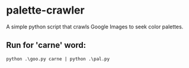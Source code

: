 # palette-crawler
A simple python script that crawls Google Images to seek color palettes.

## Run for 'carne' word:

```shell
python .\goo.py carne | python .\pal.py
```
